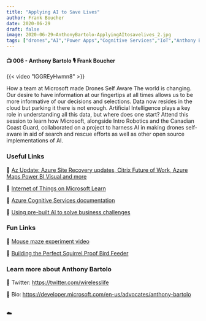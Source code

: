 ```yaml
---
title: "Applying AI to Save Lives"
author: Frank Boucher
date: 2020-06-29
draft: false
image: 2020-06-29–AnthonyBartolo-ApplyingAItosavelives_2.jpg
tags: ["drones","AI","Power Apps","Cognitive Services","IoT","Anthony Bartolo","Frank Boucher"]
---
```


#### 📺 006 - Anthony Bartolo 🎙️ Frank Boucher

<!--more-->

{{< video "lGGREyHwmn8" >}}

How a team at Microsoft made Drones Self Aware The world is changing. Our desire to have information at our fingertips at all times allows us to be more informative of our decisions and selections. Data now resides in the cloud but parking it there is not enough. Artificial Intelligence plays a key role in understanding all this data, but where does one start? Attend this session to learn how Microsoft, alongside Intro Robotics and the Canadian Coast Guard, collaborated on a project to harness AI in making drones self-aware in aid of search and rescue efforts as well as other open source implementations of AI.

### Useful Links

🔗 [Az Update: Azure Site Recovery updates, Citrix Future of Work, Azure Maps Power BI Visual and more](https://techcommunity.microsoft.com/t5/itops-talk-blog/az-update-azure-site-recovery-updates-citrix-future-of-work/ba-p/1526775?WT.mc_id=allaroundazure-video-abartolo)

🔗 [Internet of Things on Microsoft Learn](https://cda.ms/1t3)

🔗 [Azure Cognitive Services documentation](https://docs.microsoft.com/en-us/azure/cognitive-services/?WT.mc_id=allaroundazure-blog-abartolo)

🔗 [Using pre-built AI to solve business challenges](https://docs.microsoft.com/en-us/users/msignite2019/collections/zmqa7j28r7kr?WT.mc_id=allaroundazure-blog-abartolo)

### Fun Links


🔗 [Mouse maze experiment video](https://www.youtube.com/watch?v=UB_37encRCI)

🔗 [Building the Perfect Squirrel Proof Bird Feeder](https://www.youtube.com/watch?v=hFZFjoX2cGg)


### Learn more about Anthony Bartolo

🔗 Twitter: https://twitter.com/wirelesslife

🔗 Bio: https://developer.microsoft.com/en-us/advocates/anthony-bartolo

<br />
☁️
